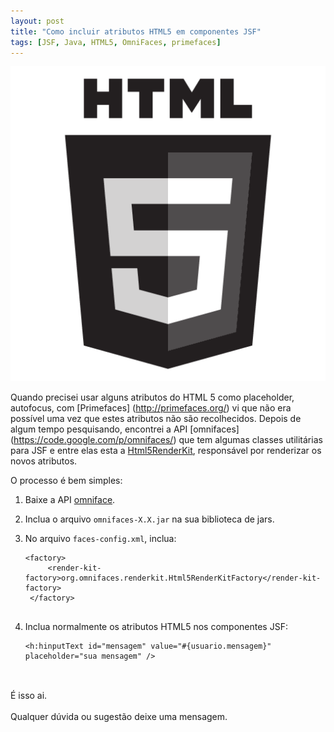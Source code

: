 ```yaml
--- 
layout: post
title: "Como incluir atributos HTML5 em componentes JSF"
tags: [JSF, Java, HTML5, OmniFaces, primefaces]
---
```


![html5](/images/HTML5_Color_Black.png)

Quando precisei usar alguns atributos do HTML 5 como placeholder, autofocus, com
[Primefaces] (http://primefaces.org/) vi que n&atilde;o era poss&iacute;vel uma vez que estes
atributos n&atilde;o s&atilde;o recolhecidos. Depois de algum tempo pesquisando, encontrei 
a API [omnifaces] (https://code.google.com/p/omnifaces/) que tem algumas classes
utilit&aacute;rias para JSF e entre elas esta a [Html5RenderKit](http://wiki.omnifaces.googlecode.com/hg/javadoc/org/omnifaces/renderkit/Html5RenderKit.html),
respons&aacute;vel por renderizar os novos atributos.

O processo &eacute; bem simples:

1. Baixe a API [omniface](https://code.google.com/p/omnifaces/downloads/list).

2. Inclua o arquivo `omnifaces-X.X.jar` na sua biblioteca de jars.

3. No arquivo `faces-config.xml`, inclua:

	<pre><code>&lt;factory&gt;
	    &lt;render-kit-factory&gt;org.omnifaces.renderkit.Html5RenderKitFactory&lt;/render-kit-factory&gt;
	&lt;/factory&gt;
	</code></pre>
	
4. Inclua normalmente os atributos HTML5 nos componentes JSF:

	<pre><code>&lt;h:hinputText id="mensagem" value="#{usuario.mensagem}" placeholder="sua mensagem" /&gt;
	</code></pre>
<br/>	
&Eacute; isso ai. <br/><br/>
Qualquer d&uacute;vida ou sugest&atilde;o deixe uma mensagem.